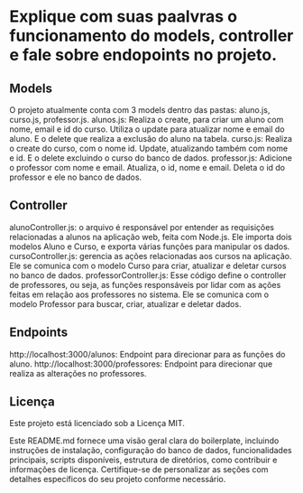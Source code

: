 # Explique com suas paalvras o funcionamento do models, controller e fale sobre endopoints no projeto.

## Models
O projeto atualmente conta com 3 models dentro das pastas: aluno.js, curso.js, professor.js.
alunos.js: Realiza o create, para criar um aluno com nome, email e id do curso. Utiliza o update para atualizar nome e email do aluno. E o delete que realiza a exclusão do aluno na tabela.
curso.js: Realiza o create do curso, com o nome id. Update, atualizando também com nome e id. E o delete excluindo o curso do banco de dados.
professor.js: Adicione o professor com nome e email. Atualiza, o id, nome e email. Deleta o id do professor e ele no banco de dados.

## Controller
alunoController.js: o arquivo é responsável por entender as requisições relacionadas a alunos na aplicação web, feita com Node.js. Ele importa dois modelos Aluno e Curso, e exporta várias funções para manipular os dados.
cursoController.js: gerencia as ações relacionadas aos cursos na aplicação. Ele se comunica com o modelo Curso para criar, atualizar e deletar cursos no banco de dados.
professorController.js: Esse código define o controller de professores, ou seja, as funções responsáveis por lidar com as ações feitas em relação aos professores no sistema. Ele se comunica com o modelo Professor para buscar, criar, atualizar e deletar dados.

## Endpoints
http://localhost:3000/alunos: Endpoint para direcionar para as funções do aluno.
http://localhost:3000/professores: Endpoint para direcionar que realiza as alterações no professores.


Licença
-------

Este projeto está licenciado sob a Licença MIT.

Este README.md fornece uma visão geral clara do boilerplate, incluindo instruções de instalação, configuração do banco de dados, funcionalidades principais, scripts disponíveis, estrutura de diretórios, como contribuir e informações de licença. Certifique-se de personalizar as seções com detalhes específicos do seu projeto conforme necessário.
